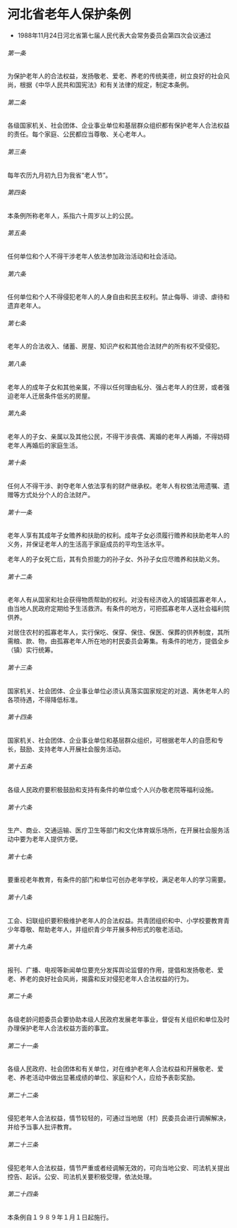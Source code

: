 # 河北省老年人保护条例

- 1988年11月24日河北省第七届人民代表大会常务委员会第四次会议通过

<!-- INFO END -->

###### 第一条

为保护老年人的合法权益，发扬敬老、爱老、养老的传统美德，树立良好的社会风尚，根据《中华人民共和国宪法》和有关法律的规定，制定本条例。

###### 第二条

各级国家机关、社会团体、企业事业单位和基层群众组织都有保护老年人合法权益的责任。每个家庭、公民都应当尊敬、关心老年人。

###### 第三条

每年农历九月初九日为我省“老人节”。

###### 第四条

本条例所称老年人，系指六十周岁以上的公民。

###### 第五条

任何单位和个人不得干涉老年人依法参加政治活动和社会活动。

###### 第六条

任何单位和个人不得侵犯老年人的人身自由和民主权利。禁止侮辱、诽谤、虐待和遗弃老年人。

###### 第七条

老年人的合法收入、储蓄、房屋、知识产权和其他合法财产的所有权不受侵犯。

###### 第八条

老年人的成年子女和其他亲属，不得以任何理由私分、强占老年人的住房，或者强迫老年人迁居条件低劣的房屋。

###### 第九条

老年人的子女、亲属以及其他公民，不得干涉丧偶、离婚的老年人再婚，不得妨碍老年人再婚后的家庭生活。

###### 第十条

任何人不得干涉、剥夺老年人依法享有的财产继承权。老年人有权依法用遗嘱、遗赠等方式处分个人的合法财产。

###### 第十一条

老年人享有其成年子女赡养和扶助的权利。成年子女必须履行赡养和扶助老年人的义务，并保证老年人的生活高于家庭成员的平均生活水平。

老年人的子女死亡后，其有负担能力的孙子女、外孙子女应尽赡养和扶助义务。

###### 第十二条

老年人有从国家和社会获得物质帮助的权利。对没有经济收入的城镇孤寡老年人，由当地人民政府定期给予生活救济。有条件的地方，可把孤寡老年人送社会福利院供养。

对居住农村的孤寡老年人，实行保吃、保穿、保住、保医、保葬的供养制度，其所需粮、款、物，由孤寡老年人所在地的村民委员会筹集。有条件的地方，提倡全乡（镇）实行统筹。

###### 第十三条

国家机关、社会团体、企业事业单位必须认真落实国家规定的对退、离休老年人的各项待遇，不得降低标准。

###### 第十四条

国家机关、社会团体、企业事业单位和基层群众组织，可根据老年人的自愿和专长，鼓励、支持老年人开展社会服务活动。

###### 第十五条

各级人民政府要积极鼓励和支持有条件的单位或个人兴办敬老院等福利设施。

###### 第十六条

生产、商业、交通运输、医疗卫生等部门和文化体育娱乐场所，在开展社会服务活动中要为老年人提供方便。

###### 第十七条

要重视老年教育，有条件的部门和单位可创办老年学校，满足老年人的学习需要。

###### 第十八条

工会、妇联组织要积极维护老年人的合法权益。共青团组织和中、小学校要教育青少年尊敬、帮助老年人，并组织青少年开展多种形式的敬老活动。

###### 第十九条

报刊、广播、电视等新闻单位要充分发挥舆论监督的作用，提倡和发扬敬老、爱老、养老的良好社会风尚，揭露和反对侵犯老年人合法权益的行为。

###### 第二十条

各级老龄问题委员会要协助本级人民政府发展老年事业，督促有关组织和单位及时办理保护老年人合法权益方面的事宜。

###### 第二十一条

各级人民政府、社会团体和有关单位，对在维护老年人合法权益和开展敬老、爱老、养老活动中做出显著成绩的单位、家庭和个人，应给予表彰奖励。

###### 第二十二条

侵犯老年人合法权益，情节较轻的，可通过当地居（村）民委员会进行调解解决，并给予当事人批评教育。

###### 第二十三条

侵犯老年人合法权益，情节严重或者经调解无效的，可向当地公安、司法机关提出控告、起诉。公安、司法机关要积极受理，依法处理。

###### 第二十四条

本条例自１９８９年１月１日起施行。

